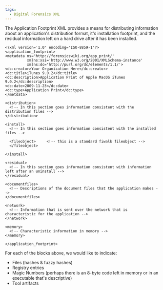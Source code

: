 ```yaml
---
tags:
  - Digital Forensics XML 
---
```

The Application Footprint XML provides a means for distributing
information about an application's distribution format, it's
installation footprint, and the residual information left on a hard
drive after it has been installed.

    <?xml version='1.0' encoding='ISO-8859-1'?>
    <application_footprint>
    <metadata ns='http://forensicswiki.org/app_print/'
              xmlns:xsi='http://www.w3.org/2001/XMLSchema-instance'
              xmlns:dc='http://purl.org/dc/elements/1.1/'>
    <dc:creator>Your Organization Here</dc:creator>
    <dc:title>iTunes 9.0.2</dc:title>
    <dc:description>Application Print of Apple MacOS iTunes 9.0.2</dc:description>
    <dc:date>2009-11-23</dc:date>
    <dc:type>Application Print</dc:type>
    </metdata>

    <distribution>
      <!-- In this section goes information consistent with the distribution files -->
    </distribution>

    <install>
      <!-- In this section goes information consistent with the installed files -->

      <fileobject>     <!-- this is a standard fiwalk fileobject -->
      </fileobject>

    </install>

    <residual>
      <!-- In this section goes information consistent with information left after an uninstall -->
    </residual>

    <documentfiles>
      <!-- Descriptions of the document files that the application makes -->
    </documentfiles>

    <network>
      <!-- Information that is sent over the network that is characteristic for the application -->
    </network>

    <memory>
      <!-- Characteristic information in memory -->
    </memory>

    </application_footprint>

For each of the blocks above, we would like to indicate:

- Files (hashes & fuzzy hashes)
- Registry entries
- Magic Numbers (perhaps there is an 8-byte code left in memory or in an
  executable that's descriptive)
- Tool artifacts